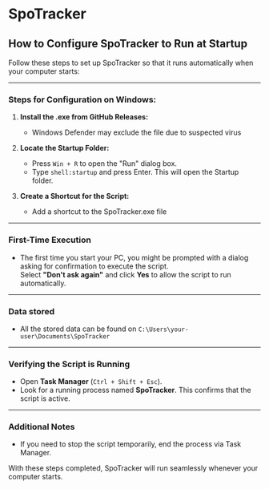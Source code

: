 # SpoTracker

## How to Configure SpoTracker to Run at Startup

Follow these steps to set up SpoTracker so that it runs automatically when your computer starts:

---

### Steps for Configuration on Windows:
1. **Install the .exe from GitHub Releases:**
   - Windows Defender may exclude the file due to suspected virus

1. **Locate the Startup Folder:**
   - Press `Win + R` to open the "Run" dialog box.
   - Type `shell:startup` and press Enter. This will open the Startup folder.

2. **Create a Shortcut for the Script:**
   - Add a shortcut to the SpoTracker.exe file

---

### First-Time Execution
- The first time you start your PC, you might be prompted with a dialog asking for confirmation to execute the script.  
  Select **"Don't ask again"** and click **Yes** to allow the script to run automatically.

---

### Data stored
- All the stored data can be found on `C:\Users\your-user\Documents\SpoTracker`

---

### Verifying the Script is Running
- Open **Task Manager** (`Ctrl + Shift + Esc`).
- Look for a running process named **SpoTracker**. This confirms that the script is active.

---

### Additional Notes
- If you need to stop the script temporarily, end the process via Task Manager.

With these steps completed, SpoTracker will run seamlessly whenever your computer starts.
